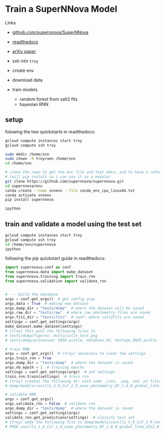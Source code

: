 # Train a SuperNNova Model

Links

- [github.com/supernnova/SuperNNova](https://github.com/supernnova/SuperNNova)

- [readthedocs](https://supernnova.readthedocs.io/en/latest/)

- [arXiv paper](https://arxiv.org/pdf/1901.06384.pdf)

- ssh into `troy`

- create env

- download data

- train models

  - random forest from salt2 fits
  - bayesian RNN

## setup

folowing the two quickstarts in readthedocs:

```bash
gcloud compute instances start troy
gcloud compute ssh troy

sudo mkdir /home/snn
sudo chown -R troyraen /home/snn
cd /home/snn

# clone the repo to get the env file and test data, and to have a reference
# (will pip install so i can use it as a module)
git clone https://github.com/supernnova/supernnova.git
cd supernnova/env
conda create --name snnenv --file conda_env_cpu_linux64.txt
conda activate snnenv
pip install supernnova

ipython
```

## train and validate a model using the test set

```bash
gcloud compute instances start troy
gcloud compute ssh troy
cd /home/snn/supernnova
ipython
```

following the pip quickstart guide in readthedocs:

```python
import supernnova.conf as conf
from supernnova.data import make_dataset
from supernnova.training import train_rnn
from supernnova.validation import validate_rnn


# --- build the database
args = conf.get_args()  # get config args
args.data = True  # making new dataset
args.dump_dir = "tests/dump"  # where the dataset will be saved
args.raw_dir = "tests/raw"  # where raw photometry files are saved
args.fits_dir = "tests/fits"  # conf: where salt2fits are saved
settings = conf.get_settings(args)
make_dataset.make_dataset(settings)
# [troy] this puts the following files in
# tests/dump/figures: multiviolin_test.png
# tests/dump/processed: SNID.pickle, database.h5, hostspe_SNID.pickle

# train RNN
args = conf.get_args()  # [troy] necessary to clear the settings
args.train_rnn = True
args.dump_dir = "tests/dump"  # where the dataset is saved
args.nb_epoch = 2  # training epochs
settings = conf.get_settings(args)  # set settings
train_rnn.train(settings)  # train rnn
# [troy] creates the following dir with some .json, .png, and .pt files in it
# dump/models/vanilla_S_0_CLF_2_R_none_photometry_DF_1.0_N_global_lstm_32x2_0.05_128_True_mean

# validate RNN
args = conf.get_args()
args.validate_rnn = False  # validate rnn
args.dump_dir = "tests/dump"  # where the dataset is saved
settings = conf.get_settings(args)
validate_rnn.get_predictions(settings)  # classify test set
# [troy] adds the following file to dump/models/vanilla_S_0_CLF_2_R_none_photometry_DF_1.0_N_global_lstm_32x2_0.05_128_True_mean:
# PRED_vanilla_S_0_CLF_2_R_none_photometry_DF_1.0_N_global_lstm_32x2_0.05_128_True_mean.pickle
```

